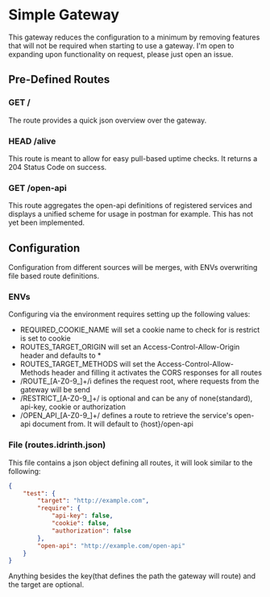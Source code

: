 # Simple Gateway

This gateway reduces the configuration to a minimum by removing features that will not be required when starting to use a gateway. I'm open to expanding upon functionality on request, please just open an issue.

## Pre-Defined Routes

### GET /

The route provides a quick json overview over the gateway.

### HEAD /alive

This route is meant to allow for easy pull-based uptime checks. It returns a 204 Status Code on success.

### GET /open-api

This route aggregates the open-api definitions of registered services and displays a unified scheme for usage in postman for example. This has not yet been implemented.

## Configuration

Configuration from different sources will be merges, with ENVs overwriting file based route definitions.

### ENVs

Configuring via the environment requires setting up the following values:

- REQUIRED_COOKIE_NAME will set a cookie name to check for is restrict is set to cookie
- ROUTES_TARGET_ORIGIN will set an Access-Control-Allow-Origin header and defaults to *
- ROUTES_TARGET_METHODS will set the Access-Control-Allow-Methods header and filling it activates the CORS responses for all routes
- /ROUTE_[A-Z0-9_]+/i defines the request root, where requests from the gateway will be send
- /RESTRICT_[A-Z0-9_]+/ is optional and can be any of none(standard), api-key, cookie or authorization
- /OPEN_API_[A-Z0-9_]+/ defines a route to retrieve the service's open-api document from. It will default to {host}/open-api

### File (routes.idrinth.json)

This file contains a json object defining all routes, it will look similar to the following:

```json
{
    "test": {
        "target": "http://example.com",
        "require": {
            "api-key": false,
            "cookie": false,
            "authorization": false
        },
        "open-api": "http://example.com/open-api"
    }
}
```

Anything besides the key(that defines the path the gateway will route) and the target are optional.